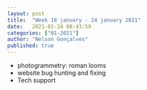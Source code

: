 ```yaml
---
layout: post
title:  "Week 18 january - 24 january 2021"
date:   2021-01-24 08:43:59
categories: ["01-2021"]
author: "Nelson Gonçalves"
published: true
---
```



* photogrammetry: roman looms
* website bug hunting and fixing
* Tech support
